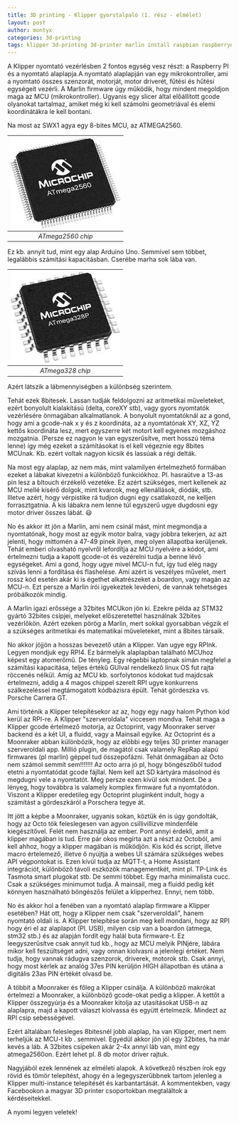 ```yaml
---
title: 3D printing - Klipper gyorstalpaló (1. rész - elmélet)
layout: post
author: montyx
categories: 3d-printing
tags: klipper 3d-printing 3d-printer marlin install raspbian raspberryos
---
```

A Klipper nyomtató vezérlésben 2 fontos egység vesz részt: a Raspberry PI és a nyomtató alaplapja.A nyomtató alaplapján van egy mikrokontroller, ami a nyomtató összes szenzorát, motorját, motor driverét, fűtési és hűtési egységeit vezérli. A Marlin firmware úgy működik, hogy mindent megoldjon maga az MCU (mikrokontroller). Ugyanis egy slicer által előállított gcode olyanokat tartalmaz, amiket még ki kell számolni geometriával és elemi koordinátákra le kell bontani.

Na most az SWX1 agya egy 8-bites MCU, az ATMEGA2560.

| ![ATmega2560 chip](/docs/assets/atmega2560.png) | 
|:--:| 
| *ATmega2560 chip* |

Ez kb. annyit tud, mint egy alap Arduino Uno. Semmivel sem többet, legalábbis számítási kapacitásban. Cserébe marha sok lába van.

| ![ATmega328 chip](/docs/assets/atmega328p.png) | 
|:--:| 
| *ATmega328 chip* |

Azért látszik a lábmennyiségben a különbség szerintem.

Tehát ezek 8bitesek. Lassan tudják feldolgozni az aritmetikai műveleteket, ezért bonyolult kialakítású (delta, coreXY stb), vagy gyors nyomtatók vezérlésére önmagában alkalmatlanok. A bonyolult nyomtatóknál az a gond, hogy ami a gcode-nak x y és z koordináta, az a nyomtatónak XY, XZ, YZ kettős koordináta lesz, mert egyszerre két motort kell egyenes mozgáshoz mozgatnia. (Persze ez nagyon le van egyszerűsítve, mert hosszú téma lenne) így még ezeket a számításokat is el kell végeznie egy 8bites MCUnak. Kb. ezért voltak nagyon kicsik és lassúak a régi delták.

Na most egy alaplap, az nem más, mint valamilyen értelmezhető formában ezeket a lábakat kivezetni a különböző funkciókhoz. Pl. hasraütve a 13-as pin lesz a bltouch érzékelő vezetéke. Ez azért szükséges, mert kellenek az MCU mellé kísérő dolgok, mint kvarcok, meg ellenállások, diódák, stb. Illetve azért, hogy vérpistike rá tudjon dugni egy csatlakozót, ne kelljen forrasztgatnia. A kis lábakra nem lenne túl egyszerű ugye dugdosni egy motor driver összes lábát. 😃

No és akkor itt jön a Marlin, ami nem csinál mást, mint megmondja a nyomtatónak, hogy most az egyik motor balra, vagy jobbra tekerjen, az azt jelenti, hogy mittomén a 47-49 pinek ilyen, meg olyen állapotba kerüljenek. Tehát emberi olvasható nyelvről lefordítja az MCU nyelvére a kódot, ami értelmezni tudja a kapott gcode-ot és vezérelni tudja a benne lévő egységeket. Ami a gond, hogy ugye mivel MCU-n fut, így tud elég nagy szívás lenni a fordítása és flashelése. Ami azért is veszélyes művelet, mert rossz kód esetén akár ki is égethet alkatrészeket a boardon, vagy magán az MCU-n. Ezt persze a Marlin írói igyekeztek levédeni, de vannak tehetséges próbálkozók mindig.

A Marlin igazi erőssége a 32bites MCUkon jön ki. Ezekre példa az STM32 gyártó 32bites csipjei, melyeket előszeretettel használnak 32bites vezérlőkön. Azért ezeken pörög a Marlin, mert sokkal gyorsabban végzik el a szükséges aritmetikai és matematikai műveleteket, mint a 8bites társaik.

No akkor jöjjön a hosszas bevezető után a Klipper. Van ugye egy RPInk. Legyen mondjuk egy RPI4. Ez bármelyik alaplapban található MCUhoz képest egy atomerőmű. De tényleg. Egy régebbi laptopnak simán megfelel a számítási kapacitása, teljes értékű GUIval rendelkező linux OS fut rajta röccenés nélkül. Amíg az MCU kb. sorfolytonos kódokat tud majdcsak értelmezni, addig a 4 magos chippel szerelt RPI ugye konkurrens szálkezeléssel megtámogatott kódbázisra épült. Tehát gördeszka vs. Porsche Carrera GT.

Ami történik a Klipper telepítésekor az az, hogy egy nagy halom Python kód kerül az RPI-re. A Klipper "szerveroldala" viccesen mondva. Tehát maga a Klipper gcode értelmező motorja, az Octoprint, vagy Moonraker server backend és a két UI, a fluidd, vagy a Mainsail egyike. Az Octoprint és a Moonraker abban különbözik, hogy az előbbi egy teljes 3D printer manager szerveroldali app. Millió plugin, de magától csak valamely RepRap alapú firmwares (pl marlin) géppel tud összepofázni. Tehát önmagában az Octo nem számol semmit sem!!!!!!! Az octo arra jó pl, hogy böngészőből tudod etetni a nyomtatódat gcode fájllal. Nem kell azt SD kártyára másolnod és megdugni vele a nyomtatót. Meg persze ezen kívül sok mindent. De a lényeg, hogy továbbra is valamely komplex firmware fut a nyomtatódon. Viszont a Klipper eredetileg egy Octoprint pluginként indult, hogy a számítást a gördeszkáról a Porschera tegye át.

Itt jött a képbe a Moonraker, ugyanis sokan, köztük én is úgy gondolták, hogy az Octo tök feleslegesen van agyon csillivillizve mindenféle kiegészítővel. Felét nem használja az ember. Pont annyi érdekli, amit a klipper magában is tud. Erre pár okos megírta azt a részt az Octoból, ami kell ahhoz, hogy a klipper magában is működjön. Kis kód és script, illetve macro értelemező, illetve ő nyújtja a webes UI számára szükséges webes API végpontokat is. Ezen kívül tudja az MQTT-t, a Home Assistant integrációt, különböző távoli eszközök managementkét, mint pl. TP-Link és Tasmota smart plugokat stb. De semmi többet. Egy marha minimalista cucc. Csak a szükséges minimumot tudja. A mainsail, meg a fluidd pedig két könnyen használható böngészős felület a klipperhez. Ennyi, nem több.

No és akkor hol a fenében van a nyomtató alaplap firmware a Klipper esetében? Hát ott, hogy a Klipper nem csak "szerveroldali", hanem nyomtató oldali is. A Klipper telepítése során meg kell mondani, hogy az RPI hogy éri el az alaplapot (Pl. USB), milyen csip van a boardon (atmega, stm32 stb.) és az alapján fordít egy halál buta firmware-t. Ez leegyszerűsítve csak annyit tud kb., hogy az MCU melyik PINjére, lábára mikor kell feszültséget adni, vagy onnan kiolvasni a jelenlegi értéket. Nem tudja, hogy vannak rádugva szenzorok, driverek, motorok stb. Csak annyi, hogy most kérlek az analóg 37es PIN kerüljön HIGH állapotban és utána a digitális 23as PIN értékét olvasd be.

A többit a Moonraker és főleg a Klipper csinálja. A különböző makrókat értelmezi a Moonraker, a különböző gcode-okat pedig a klipper. A kettőt a Klipper összegyúrja és a Moonraker kitolja az utasításokat USB-n az alaplapra, majd a kapott választ kiolvassa és együtt értelmezik. Mindezt az RPI csip sebességével.

Ezért általában felesleges 8bitesnél jobb alaplap, ha van Klipper, mert nem terheljük az MCU-t kb . semmivel. Egyedül akkor jön jól egy 32bites, ha már kevés a láb. A 32bites csipeken akár 2-4x annyi láb van, mint egy atmega2560on. Ezért lehet pl. 8 db motor driver rajtuk.

Nagyjából ezek lennének az elméleti alapok. A következő részben írok egy rövid és tömör telepítést, ahogy én a legegyszerűbbnek tartom jelenleg a Klipper multi-instance telepítését és karbantartását. A kommentekben, vagy Facebookon a magyar 3D printer csoportokban megtaláltok a kérdéseitekkel.

A nyomi legyen veletek!